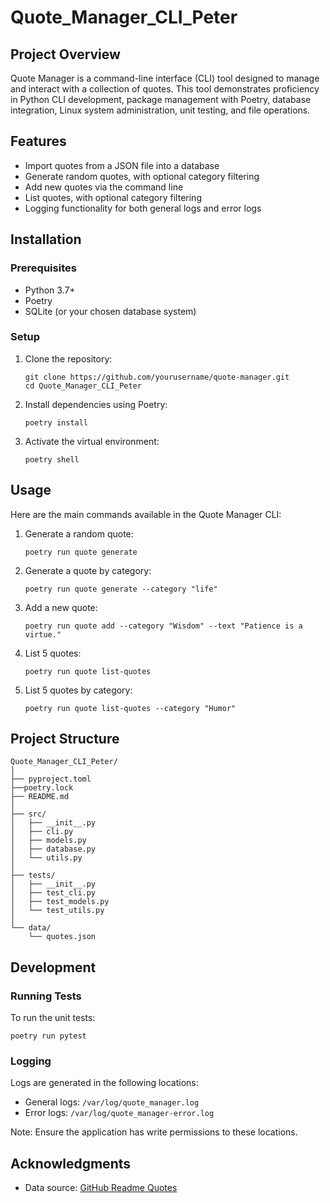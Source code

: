 # Quote_Manager_CLI_Peter

## Project Overview

Quote Manager is a command-line interface (CLI) tool designed to manage and interact with a collection of quotes. This tool demonstrates proficiency in Python CLI development, package management with Poetry, database integration, Linux system administration, unit testing, and file operations.

## Features

- Import quotes from a JSON file into a database
- Generate random quotes, with optional category filtering
- Add new quotes via the command line
- List quotes, with optional category filtering
- Logging functionality for both general logs and error logs

## Installation

### Prerequisites

- Python 3.7+
- Poetry
- SQLite (or your chosen database system)

### Setup

1. Clone the repository:
   ```
   git clone https://github.com/yourusername/quote-manager.git
   cd Quote_Manager_CLI_Peter
   ```

2. Install dependencies using Poetry:
   ```
   poetry install
   ```

3. Activate the virtual environment:
   ```
   poetry shell
   ```

## Usage

Here are the main commands available in the Quote Manager CLI:

1. Generate a random quote:
   ```
   poetry run quote generate
   ```

2. Generate a quote by category:
   ```
   poetry run quote generate --category "life"
   ```

3. Add a new quote:
   ```
   poetry run quote add --category "Wisdom" --text "Patience is a virtue."
   ```

4. List 5 quotes:
   ```
   poetry run quote list-quotes
   ```

5. List 5 quotes by category:
   ```
   poetry run quote list-quotes --category "Humor"
   ```

## Project Structure

```
Quote_Manager_CLI_Peter/
│
├── pyproject.toml
├──poetry.lock
├── README.md
│
├── src/
│   ├── __init__.py
│   ├── cli.py
│   ├── models.py
│   ├── database.py
│   └── utils.py
│
├── tests/
│   ├── __init__.py
│   ├── test_cli.py
│   ├── test_models.py
│   └── test_utils.py
│
└── data/
    └── quotes.json
```

## Development

### Running Tests

To run the unit tests:

```
poetry run pytest
```

### Logging

Logs are generated in the following locations:
- General logs: `/var/log/quote_manager.log`
- Error logs: `/var/log/quote_manager-error.log`

Note: Ensure the application has write permissions to these locations.

## Acknowledgments

- Data source: [GitHub Readme Quotes](https://github.com/shravan20/github-readme-quotes/blob/main/customQuotes/category.json)
